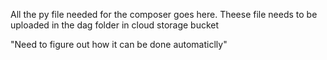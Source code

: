 All the py file needed for the composer goes here.
Theese file needs to be uploaded in the dag folder in cloud storage bucket

"Need to figure out how it can be done automaticlly"
